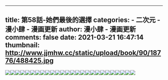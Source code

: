 
---
title: 第58話-她們最後的選擇
categories: 
    - 二次元
    - 漫小肆 - 漫画更新
author: 漫小肆 - 漫画更新
comments: false
date: 2021-03-21 16:47:14
thumbnail: http://www.jjmhw.cc/static/upload/book/90/18776/488425.jpg
---

<div>   
<div><img src="http://www.jjmhw.cc/static/upload/book/90/18776/488425.jpg" referrerpolicy="no-referrer"><img src="http://www.jjmhw.cc/static/upload/book/90/18776/488426.jpg" referrerpolicy="no-referrer"><img src="http://www.jjmhw.cc/static/upload/book/90/18776/488427.jpg" referrerpolicy="no-referrer"><img src="http://www.jjmhw.cc/static/upload/book/90/18776/488428.jpg" referrerpolicy="no-referrer"><img src="http://www.jjmhw.cc/static/upload/book/90/18776/488429.jpg" referrerpolicy="no-referrer"><img src="http://www.jjmhw.cc/static/upload/book/90/18776/488430.jpg" referrerpolicy="no-referrer"><img src="http://www.jjmhw.cc/static/upload/book/90/18776/488431.jpg" referrerpolicy="no-referrer"><img src="http://www.jjmhw.cc/static/upload/book/90/18776/488432.jpg" referrerpolicy="no-referrer"><img src="http://www.jjmhw.cc/static/upload/book/90/18776/488433.jpg" referrerpolicy="no-referrer"><img src="http://www.jjmhw.cc/static/upload/book/90/18776/488434.jpg" referrerpolicy="no-referrer"><img src="http://www.jjmhw.cc/static/upload/book/90/18776/488435.jpg" referrerpolicy="no-referrer"><img src="http://www.jjmhw.cc/static/upload/book/90/18776/488436.jpg" referrerpolicy="no-referrer"><img src="http://www.jjmhw.cc/static/upload/book/90/18776/488437.jpg" referrerpolicy="no-referrer"><img src="http://www.jjmhw.cc/static/upload/book/90/18776/488438.jpg" referrerpolicy="no-referrer"><img src="http://www.jjmhw.cc/static/upload/book/90/18776/488439.jpg" referrerpolicy="no-referrer"><img src="http://www.jjmhw.cc/static/upload/book/90/18776/488440.jpg" referrerpolicy="no-referrer"><img src="http://www.jjmhw.cc/static/upload/book/90/18776/488441.jpg" referrerpolicy="no-referrer"><img src="http://www.jjmhw.cc/static/upload/book/90/18776/488442.jpg" referrerpolicy="no-referrer"><img src="http://www.jjmhw.cc/static/upload/book/90/18776/488443.jpg" referrerpolicy="no-referrer"><img src="http://www.jjmhw.cc/static/upload/book/90/18776/488444.jpg" referrerpolicy="no-referrer"><img src="http://www.jjmhw.cc/static/upload/book/90/18776/488445.jpg" referrerpolicy="no-referrer"><img src="http://www.jjmhw.cc/static/upload/book/90/18776/488446.jpg" referrerpolicy="no-referrer"><img src="http://www.jjmhw.cc/static/upload/book/90/18776/488447.jpg" referrerpolicy="no-referrer"><img src="http://www.jjmhw.cc/static/upload/book/90/18776/488448.jpg" referrerpolicy="no-referrer"><img src="http://www.jjmhw.cc/static/upload/book/90/18776/488449.jpg" referrerpolicy="no-referrer"><img src="http://www.jjmhw.cc/static/upload/book/90/18776/488450.jpg" referrerpolicy="no-referrer"></div>  
</div>
            